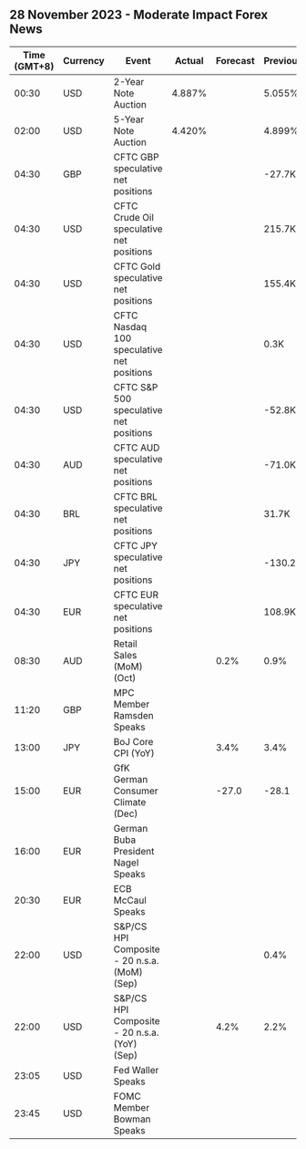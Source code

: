 ## 28 November 2023 - Moderate Impact Forex News

| Time (GMT+8) | Currency | Event | Actual | Forecast | Previous |
|------|----------|-------|--------|----------|----------|
| 00:30 | USD | 2-Year Note Auction | 4.887% |  | 5.055% |
| 02:00 | USD | 5-Year Note Auction | 4.420% |  | 4.899% |
| 04:30 | GBP | CFTC GBP speculative net positions |  |  | -27.7K |
| 04:30 | USD | CFTC Crude Oil speculative net positions |  |  | 215.7K |
| 04:30 | USD | CFTC Gold speculative net positions |  |  | 155.4K |
| 04:30 | USD | CFTC Nasdaq 100 speculative net positions |  |  | 0.3K |
| 04:30 | USD | CFTC S&P 500 speculative net positions |  |  | -52.8K |
| 04:30 | AUD | CFTC AUD speculative net positions |  |  | -71.0K |
| 04:30 | BRL | CFTC BRL speculative net positions |  |  | 31.7K |
| 04:30 | JPY | CFTC JPY speculative net positions |  |  | -130.2K |
| 04:30 | EUR | CFTC EUR speculative net positions |  |  | 108.9K |
| 08:30 | AUD | Retail Sales (MoM) (Oct) |  | 0.2% | 0.9% |
| 11:20 | GBP | MPC Member Ramsden Speaks |  |  |  |
| 13:00 | JPY | BoJ Core CPI (YoY) |  | 3.4% | 3.4% |
| 15:00 | EUR | GfK German Consumer Climate (Dec) |  | -27.0 | -28.1 |
| 16:00 | EUR | German Buba President Nagel Speaks |  |  |  |
| 20:30 | EUR | ECB McCaul Speaks |  |  |  |
| 22:00 | USD | S&P/CS HPI Composite - 20 n.s.a. (MoM) (Sep) |  |  | 0.4% |
| 22:00 | USD | S&P/CS HPI Composite - 20 n.s.a. (YoY) (Sep) |  | 4.2% | 2.2% |
| 23:05 | USD | Fed Waller Speaks |  |  |  |
| 23:45 | USD | FOMC Member Bowman Speaks |  |  |  |
